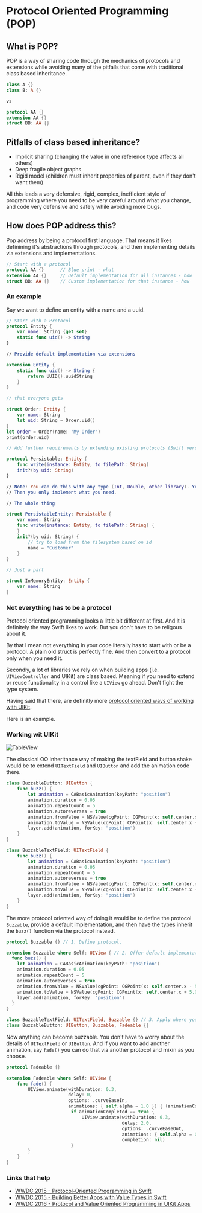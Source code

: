 # Protocol Oriented Programming (POP)

## What is POP?

POP is a way of sharing code through the mechanics of protocols and extensions while avoiding many of the pitfalls that come with traditional class based inheritance.

```swift
class A {}
class B: A {}

vs

protocol AA {}
extension AA {}
struct BB: AA {}
```

## Pitfalls of class based inheritance?

- Implicit sharing (changing the value in one reference type affects all others)
- Deep fragile object graphs
- Rigid model (children must inherit properties of parent, even if they don't want them)

All this leads a very defensive, rigid, complex, inefficient style of programming where you need to be very careful around what you change, and code very defensive and safely while avoiding more bugs.

## How does POP address this?

Pop address by being a protocol first language. That means it likes definining it's abstractions through protocols, and then implementing details via extensions and implementations.

```swift
// Start with a protocol
protocol AA {} 		// Blue print - what
extension AA {} 	// Default implementation for all instances - how
struct BB: AA {} 	// Custom implementation for that instance - how
```

### An example

Say we want to define an entity with a name and a uuid.

```swift
// Start with a Protocol
protocol Entity {
    var name: String {get set}
    static func uid() -> String
}

// Provide default implementation via extensions

extension Entity {
    static func uid() -> String {
        return UUID().uuidString
    }
}

// that everyone gets

struct Order: Entity {
    var name: String
    let uid: String = Order.uid()
}
let order = Order(name: "My Order")
print(order.uid)

// Add further requirements by extending existing protocols (Swift version of inheritance)

protocol Persistable: Entity {
    func write(instance: Entity, to filePath: String)
    init?(by uid: String)
}

// Note: You can do this with any type (Int, Double, other library). You don't even need the source code
// Then you only implement what you need.

// The whole thing

struct PersistableEntity: Persistable {
    var name: String
    func write(instance: Entity, to filePath: String) {
    }
    init?(by uid: String) {
        // try to load from the filesystem based on id
        name = "Customer"
    }
}

// Just a part

struct InMemoryEntity: Entity {
    var name: String
}
```

### Not everything has to be a protocol

Protocol oriented programming looks a little bit different at first. And it is definitely the way Swift likes to work. But you don't have to be religous about it.

By that I mean not everything in your code literally has to start with or be a protocol. A plain old struct is perfectly fine. And then convert to a protocol only when you need it.

Secondly, a lot of libraries we rely on when building apps (i.e. `UIViewController` and UIKit) are class based. Meaning if you need to extend or reuse functionality in a control like a `UIView` go ahead. Don't fight the type system.

Having said that there, are definitly more [protocol oriented ways of working with UIKit](https://developer.apple.com/videos/play/wwdc2016/419/).

Here is an example.

### Working wit UIKit

![TableView](https://github.com/jrasmusson/level-up-swift/blob/master/15-protocol-oriented-programming/images/demo.gif)

The classical OO inheritance way of making the textField and button shake would be to extend `UITextField` and `UIButton` and add the animation code there.

```swift
class BuzzableButton: UIButton {
    func buzz() {
        let animation = CABasicAnimation(keyPath: "position")
        animation.duration = 0.05
        animation.repeatCount = 5
        animation.autoreverses = true
        animation.fromValue = NSValue(cgPoint: CGPoint(x: self.center.x - 5.0, y: self.center.y))
        animation.toValue = NSValue(cgPoint: CGPoint(x: self.center.x + 5.0, y: self.center.y))
        layer.add(animation, forKey: "position")
    }
}

class BuzzableTextField: UITextField {
    func buzz() {
        let animation = CABasicAnimation(keyPath: "position")
        animation.duration = 0.05
        animation.repeatCount = 5
        animation.autoreverses = true
        animation.fromValue = NSValue(cgPoint: CGPoint(x: self.center.x - 5.0, y: self.center.y))
        animation.toValue = NSValue(cgPoint: CGPoint(x: self.center.x + 5.0, y: self.center.y))
        layer.add(animation, forKey: "position")
    }
}
```

The more protocol oriented way of doing it would be to define the protocol `Buzzable`, provide a default implementation, and then have the types inherit the `buzz()` function via the protocol instead.

```swift
protocol Buzzable {} // 1. Define protocol.

extension Buzzable where Self: UIView { // 2. Offer default implementation.
  func buzz() {
    let animation = CABasicAnimation(keyPath: "position")
    animation.duration = 0.05
    animation.repeatCount = 5
    animation.autoreverses = true
    animation.fromValue = NSValue(cgPoint: CGPoint(x: self.center.x - 5.0, y: self.center.y))
    animation.toValue = NSValue(cgPoint: CGPoint(x: self.center.x + 5.0, y: self.center.y))
    layer.add(animation, forKey: "position")
  }
}

class BuzzableTextField: UITextField, Buzzable {} // 3. Apply where you like.
class BuzzableButton: UIButton, Buzzable, Fadeable {}
```

Now anything can become buzzable. You don't have to worry about the details of `UITextField` or `UIButton`. And if you want to add another animation, say `fade()` you can do that via another protocol and mixin as you choose.

```swift
protocol Fadeable {}

extension Fadeable where Self: UIView {
    func fade() {
        UIView.animate(withDuration: 0.3,
                       delay: 0,
                       options: .curveEaseIn,
                       animations: { self.alpha = 1.0 }) { (animationCompleted) in
                        if animationCompleted == true {
                            UIView.animate(withDuration: 0.3,
                                           delay: 2.0,
                                           options: .curveEaseOut,
                                           animations: { self.alpha = 0.0 },
                                           completion: nil)
                        }
        }
    }
}
```

### Links that help

- [WWDC 2015 - Protocol-Oriented Programming in Swift](https://developer.apple.com/videos/play/wwdc2015/408/)
- [WWDC 2015 - Building Better Apps with Value Types in Swift](https://developer.apple.com/videos/play/wwdc2015/414/)
- [WWDC 2016 - Protocol and Value Oriented Programming in UIKit Apps](https://developer.apple.com/videos/play/wwdc2016/419/)
